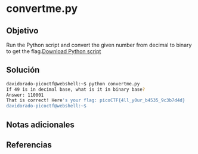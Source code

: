 # convertme.py

## Objetivo
Run the Python script and convert the given number from decimal to binary to get the flag.[Download Python script](https://artifacts.picoctf.net/c/23/convertme.py)
## Solución
```bash
davidorado-picoctf@webshell:~$ python convertme.py 
If 49 is in decimal base, what is it in binary base?
Answer: 110001
That is correct! Here's your flag: picoCTF{4ll_y0ur_b4535_9c3b7d4d}
davidorado-picoctf@webshell:~$ 
```
## Notas adicionales

## Referencias
